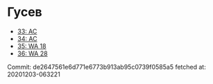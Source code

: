 # Гусев
- [33: AC](33.md)
- [34: AC](34.md)
- [35: WA 18](35.md)
- [36: WA 28](36.md)

Commit: de2647561e6d771e6773b913ab95c0739f0585a5
 fetched at: 20201203-063221
